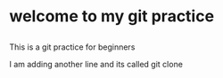 # welcome to my git practice
## 
This is a git practice for beginners

I am adding another line and its called git clone
